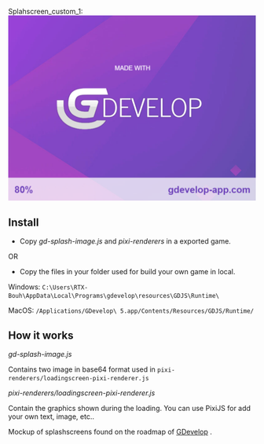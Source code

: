 Splahscreen_custom_1:
![splahscreen_custom_1](https://raw.githubusercontent.com/Bouh/GDevelop_stuff/master/files_for_readme/splahscreen_custom_1.png)


## Install
- Copy *gd-splash-image.js* and *pixi-renderers* in a exported game.

OR

- Copy the files in your folder used for build your own game in local.

Windows: ```C:\Users\RTX-Bouh\AppData\Local\Programs\gdevelop\resources\GDJS\Runtime\```

MacOS: ```/Applications/GDevelop\ 5.app/Contents/Resources/GDJS/Runtime/```


## How it works 

*gd-splash-image.js*

Contains two image in base64 format used in ```pixi-renderers/loadingscreen-pixi-renderer.js```


*pixi-renderers/loadingscreen-pixi-renderer.js*

Contain the graphics shown during the loading.
You can use PixiJS for add your own text, image, etc.. 


Mockup of splashscreens found on the roadmap of [GDevelop](https://trello.com/c/VY8dyDbk/162-update-the-splashscreen-of-games-with-a-better-looking-one) .

